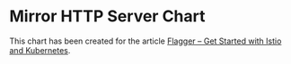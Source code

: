# Mirror HTTP Server Chart

This chart has been created for the article [Flagger – Get Started with Istio and Kubernetes](https://blog.fabianpiau.com/2020/05/02/flagger-get-started-with-istio-and-kubernetes/).
